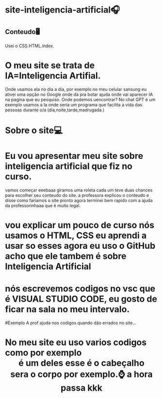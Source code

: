 # site-inteligencia-artificial🎧


## Conteudo🖥
Usei o CSS.HTML.index.

# O meu site se trata de IA=Inteligencia Artifial.
Onde usamos ela no dia a dia, por exemplo no meu celular sansung eu ativei uma opção no Google onde da pra botar ajuda onde vai aparecer IA na pagina que eu pesquiso.
Onde podemos uencontrar?
No chat GPT é um exemplo usamos a Ia onde seria um programa que facilita a vida das pessoas durante o/a (dia,noite,tarde,madrugada.)

# Sobre o site💻

# Eu vou apresentar meu site sobre inteligencia artificial que fiz no curso.
vamos começar eeebaaa giramos uma roleta cada um teve duas chances para escolher seu conteudo do site.
a professora explicou o conteudo e disse como fariamos o site pronto agora terminei bem rapido com a ajuda da professorinhaaa que é muito legal.
# vou explicar um pouco de curso nós usamos o HTML, CSS eu aprendi a usar so esses agora eu uso o GitHub acho que ele tambem é sobre Inteligencia Artificial


# nós escrevemos codigos no vsc que é VISUAL STUDIO CODE, eu gosto de ficar na sala no meu intervalo.
#Exemplo A prof ajuda nos codigos quando dão errados no site...


# No meu site eu uso varios codigos como por exemplo <header> é um deles esse é o cabeçalho <article> sera o corpo por exemplo.⌚️ a hora passa kkk

